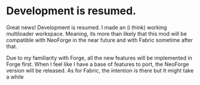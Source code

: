 # Development is resumed.

Great news! Development is resumed.
I made an (i think) working multiloader workspace. Meaning, its more than likely that this mod
will be compatible with NeoForge in the near future and with Fabric sometime after that.

Due to my familiarity with Forge, all the new features will be implemented in Forge first.
When I feel like I have a base of features to port, the NeoForge version will be released.
As for Fabric, the intention is there but It might take a while